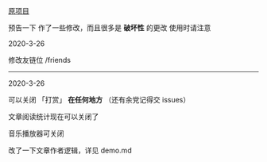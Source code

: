 [原项目](https://github.com/honjun/hexo-theme-sakura)

预告一下
作了一些修改，而且很多是 **破坏性** 的更改
使用时请注意

2020-3-26

修改友链位 /friends

---

2020-3-26

可以关闭 「打赏」 **在任何地方** （还有余党记得交 issues）

文章阅读统计现在可以关闭了

音乐播放器可关闭

改了一下文章作者逻辑，详见 demo.md